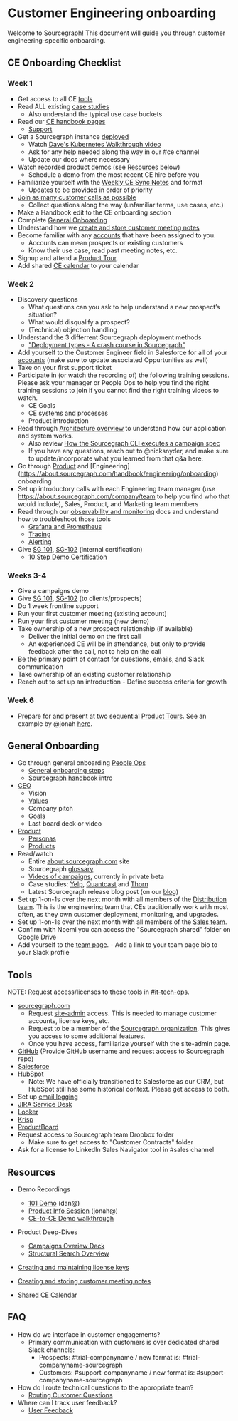 # Customer Engineering onboarding

Welcome to Sourcegraph! This document will guide you through customer engineering-specific onboarding.
  
## CE Onboarding Checklist

### Week 1
  - Get access to all CE [tools](https://about.sourcegraph.com/handbook/ce/onboarding#tools)
  - Read ALL existing [case studies](https://about.sourcegraph.com/case-studies)
    - Also understand the typical use case buckets
  - Read our [CE handbook pages](index.md)
    - [Support](support.md)
  - Get a Sourcegraph instance [deployed](https://docs.sourcegraph.com/admin/install)
    - Watch [Dave's Kubernetes Walkthrough video](https://drive.google.com/drive/folders/1Mqlndi3anVp9Eq8tYgVoyjodyoxsfik2?usp=sharing)
    - Ask for any help needed along the way in our #ce channel
    - Update our docs where necessary
  - Watch recorded product demos (see [Resources](https://about.sourcegraph.com/handbook/ce/onboarding#resources) below)
    - Schedule a demo from the most recent CE hire before you 
  - Familiarize yourself with the [Weekly CE Sync Notes](https://docs.google.com/document/d/1c40u7Bh2vPIAHcz8qS_qLOt310MfjrGeHN5-W45nh4U/edit) and format 
    - Updates to be provided in order of priority 
  - [Join as many customer calls as possible](../sales/onboarding/joining_customer_calls.md)
    - Collect questions along the way (unfamiliar terms, use cases, etc.)
  - Make a Handbook edit to the CE onboarding section
  - Complete [General Onboarding](https://about.sourcegraph.com/handbook/ce/onboarding#general-onboarding-during-weeks-1-and-2) 
  - Understand how we [create and store customer meeting notes](../ce/customer-notes.md)
  - Become familiar with any [accounts](https://docs.google.com/spreadsheets/d/1EbAlUlMoZU-M2haRj0DoW3E7h7KG2D0vwLX3PlwL-h0/edit#gid=154354692) that have been assigned to you.
    - Accounts can mean prospects or existing customers
    - Know their use case, read past meeting notes, etc.
  - Signup and attend a [Product Tour](https://info.sourcegraph.com/product-tour).
  - Add shared [CE calendar](https://calendar.google.com/calendar/u/0?cid=Y19yY3Y0ZTRqODI0OXZzNmJwbzd0bXFrZjVuZ0Bncm91cC5jYWxlbmRhci5nb29nbGUuY29t) to your calendar

### Week 2
  - Discovery questions 
    - What questions can you ask to help understand a new prospect’s situation?
    - What would disqualify a prospect?
    - (Technical) objection handling
  - Understand the 3 differrent Sourcegraph deployment methods
    - ["Deployment types - A crash course in Sourcegraph"](https://docs.google.com/presentation/d/1u4mbXjubQqV-6WFbuS7Q1b_X6BVh-_GWzzFQMcrAzLw/edit#slide=id.p)
  - Add yourself to the Customer Engineer field in Salesforce for all of your [accounts](https://docs.google.com/spreadsheets/d/1EbAlUlMoZU-M2haRj0DoW3E7h7KG2D0vwLX3PlwL-h0/edit#gid=154354692) (make sure to update associated Oppurtunities as well)
  - Take on your first support ticket
  - Participate in (or watch the recording of) the following training sessions. Please ask your manager or People Ops to help you find the right training sessions     to join if you cannot find the right training videos to watch.
    - CE Goals
    - CE systems and processes 
    - Product introduction 
  - Read through [Architecture overview](https://docs.sourcegraph.com/dev/background-information/architecture) to understand how our application and system         works.
     - Also review [How the Sourcegraph CLI executes a campaign spec](https://docs.sourcegraph.com/campaigns/explanations/how_src_executes_a_campaign_spec)
     - If you have any questions, reach out to @nicksnyder, and make sure to update/incorporate what you learned from that q&a here. 
  - Go through [Product](https://about.sourcegraph.com/handbook/product/onboarding) and [Engineering]    (https://about.sourcegraph.com/handbook/engineering/onboarding) onboarding
  - Set up introductory calls with each Engineering team manager (use https://about.sourcegraph.com/company/team to help you find who that would include), Sales,       Product, and Marketing team members
  - Read through our [observability and monitoring](https://docs.sourcegraph.com/admin/observability) docs and understand how to troubleshoot those tools 
    - [Grafana and Prometheus](https://docs.sourcegraph.com/admin/observability/metrics)
    - [Tracing](https://docs.sourcegraph.com/admin/observability/tracing)
    - [Alerting](https://docs.sourcegraph.com/admin/observability/alerting)
  - Give [SG 101](./training.md#sourcegraph-101-standard-demo-flow), [SG-102](./training.md#sourcegraph-102-becoming-a-sourcegraph-power-user) (internal certification)
    - [10 Step Demo Certification](https://docs.google.com/document/d/1P6nzAGfpTNysIi2FIcFY7mHX__q0qZ8955NDnWylF4I/edit?usp=sharing) 

### Weeks 3-4
  - Give a campaigns demo
  - Give [SG 101](./training.md#sourcegraph-101-standard-demo-flow), [SG-102](./training.md#sourcegraph-102-becoming-a-sourcegraph-power-user) (to clients/prospects)
  - Do 1 week frontline support
  - Run your first customer meeting (existing account)
  - Run your first customer meeting (new demo)
  - Take ownership of a new prospect relationship (if available)
    - Deliver the initial demo on the first call
    - An experienced CE will be in attendance, but only to provide feedback after the call, not to help on the call
  - Be the primary point of contact for questions, emails, and Slack communication
  - Take ownership of an existing customer relationship
   - Reach out to set up an introduction
    - Define success criteria for growth

### Week 6
  - Prepare for and present at two sequential [Product Tours](https://info.sourcegraph.com/product-tour).  See an example by @jonah [here](https://www.youtube.com/watch?v=iTBTri_q5MA&feature=youtu.be).

## General Onboarding
- Go through general onboarding [People Ops](../people-ops/index.md)
  - [General onboarding steps](../people-ops/onboarding/index.md#general-onboarding-checklist)
  - [Sourcegraph handbook](../index.md) intro
- [CEO](../ceo/index.md)
  - Vision
  - [Values](../../company/values.md)
  - Company pitch
  - [Goals](../../company/goals/index.md)
  - Last board deck or video
- [Product](../product/index.md)
  - [Personas](../marketing/personas.md)
  - [Products](https://about.sourcegraph.com/product)
- Read/watch
  - Entire [about.sourcegraph.com](https://about.sourcegraph.com) site
  - Sourcegraph [glossary](https://sourcegraph.com/github.com/sourcegraph/sourcegraph/-/blob/enterprise/docs/glossary.md)
  - [Videos of campaigns](https://about.sourcegraph.com/product/code-change-management), currently in private beta
  - Case studies: [Yelp](https://engineeringblog.yelp.com/2019/11/winning-the-hackathon-with-sourcegraph.html), [Quantcast](https://about.sourcegraph.com/case-studies/quantcast/) and [Thorn](https://about.sourcegraph.com/case-studies/we-are-thorn/)
  - Latest Sourcegraph release blog post (on our [blog](https://about.sourcegraph.com/blog))
- Set up 1-on-1s over the next month with all members of the [Distribution team](../engineering/distribution/index.md). This is the engineering team that CEs traditionally work with most often, as they own customer deployment, monitoring, and upgrades.
- Set up 1-on-1s over the next month with all members of the [Sales team](../sales/index.md).
- Confirm with Noemi you can access the "Sourcegraph shared" folder on Google Drive
- Add yourself to the [team page](https://about.sourcegraph.com/company/team). - Add a link to your team page bio to your Slack profile
  
## Tools
NOTE: Request access/licenses to these tools in [#it-tech-ops](https://sourcegraph.slack.com/archives/C01CSS3TC75).

- [sourcegraph.com](https://sourcegraph.com)
  - Request [site-admin](https://sourcegraph.com/site-admin) access.  This is needed to manage customer accounts, license keys, etc.
  - Request to be a member of the [Sourcegraph organization](https://sourcegraph.com/organizations/sourcegraph/).  This gives you access to some additional features.
  - Once you have access, familiarize yourself with the site-admin page.
- [GitHub](https://github.com/) (Provide GitHub username and request access to Sourcegraph repo) 
- [Salesforce](https://sourcegraph2020.my.salesforce.com/?ec=302&startURL=%2Fvisualforce%2Fsession%3Furl%3Dhttps%253A%252F%252Fsourcegraph2020.lightning.force.com%252Flightning%252Fpage%252Fhome)
- [HubSpot](https://app.hubspot.com/contacts/2762526/deals/board/view/all/)
  - Note: We have officially transitioned to Salesforce as our CRM, but HubSpot still has some historical context. Please get access to both.
- Set up [email logging](https://about.sourcegraph.com/handbook/sales/records)
- [JIRA Service Desk](https://sourcegraph.atlassian.net/jira/servicedesk/projects/SG/queues/custom/1)
- [Looker](https://sourcegraph.looker.com/dashboards/94?Unique%20Server%20ID=&Site%20ID=&filter_config=%7B%22Unique%20Server%20ID%22:%5B%7B%22type%22:%22%3D%22,%22values%22:%5B%7B%22constant%22:%22%22%7D,%7B%7D%5D,%22id%22:2%7D%5D,%22Site%20ID%22:%5B%7B%22type%22:%22%3D%22,%22values%22:%5B%7B%22constant%22:%22%22%7D,%7B%7D%5D,%22id%22:3%7D%5D%7D)
- [Krisp](https://krisp.ai/)
- [ProductBoard](https://sourcegraph.productboard.com/)
- Request access to Sourcegraph team Dropbox folder 
  - Make sure to get access to "Customer Contracts" folder
- Ask for a license to LinkedIn Sales Navigator tool in #sales channel

## Resources
- Demo Recordings
  - [101 Demo](https://drive.google.com/file/d/1VUZ0rnZQpNgjtGDI0tMC-h-OtL0Czz8H/view?usp=sharing) (dan@)
  - [Product Info Session](https://youtu.be/iTBTri_q5MA) (jonah@)
  - [CE-to-CE Demo walkthrough](https://drive.google.com/drive/folders/1CN_9QLCPxG8-MB06zMgsvT-RjYRnEWYZ?usp=sharing) 
  
- Product Deep-Dives  
  - [Campaigns Overiew Deck](https://docs.google.com/presentation/d/1CN3KQf1Hfdb4RO6FgBgKuiHK4ERcOAHPgVnOcBu-MPU/edit#slide=id.g7d2aea8729_0_0)
  - [Structural Search Overview](https://zoom.us/rec/share/CJtwQ7uEp3v1pvPqdUD7GDuaYm_2g6w3zSP7GNA3aGQHZDjQ72awYXvHEnwsoio6.Bt-0DuuAZjs7UXMc?startTime=1606237440000)
  
- [Creating and maintaining license keys](https://about.sourcegraph.com/handbook/ce/license_keys)

- [Creating and storing customer meeting notes](../ce/customer-notes.md) 

- [Shared CE Calendar](https://calendar.google.com/calendar/u/0?cid=Y19yY3Y0ZTRqODI0OXZzNmJwbzd0bXFrZjVuZ0Bncm91cC5jYWxlbmRhci5nb29nbGUuY29t)
 
  
## FAQ

- How do we interface in customer engagements?
  - Primary communication with customers is over dedicated shared Slack channels:
    - Prospects: #trial-companyname / new format is: #trial-companyname-sourcegraph
    - Customers: #support-companyname / new format is: #support-companyname-sourcegraph
- How do I route technical questions to the appropriate team?
  - [Routing Customer Questions](https://about.sourcegraph.com/handbook/ce/routing_questions)
- Where can I track user feedback?
  - [User Feedback](https://about.sourcegraph.com/handbook/product/user_feedback)
